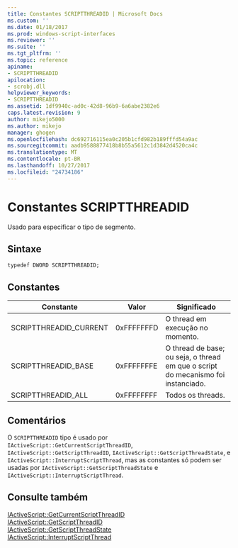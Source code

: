 ```yaml
---
title: Constantes SCRIPTTHREADID | Microsoft Docs
ms.custom: ''
ms.date: 01/18/2017
ms.prod: windows-script-interfaces
ms.reviewer: ''
ms.suite: ''
ms.tgt_pltfrm: ''
ms.topic: reference
apiname:
- SCRIPTTHREADID
apilocation:
- scrobj.dll
helpviewer_keywords:
- SCRIPTTHREADID
ms.assetid: 1df9940c-ad0c-42d8-96b9-6a6abe2382e6
caps.latest.revision: 9
author: mikejo5000
ms.author: mikejo
manager: ghogen
ms.openlocfilehash: dc692716115ea0c205b1cfd982b189fffd54a9ac
ms.sourcegitcommit: aadb9588877418b8b55a5612c1d3842d4520ca4c
ms.translationtype: MT
ms.contentlocale: pt-BR
ms.lasthandoff: 10/27/2017
ms.locfileid: "24734186"
---
```

# <a name="scriptthreadid-constants"></a>Constantes SCRIPTTHREADID
Usado para especificar o tipo de segmento.  
  
## <a name="syntax"></a>Sintaxe  
  
```  
typedef DWORD SCRIPTTHREADID;  
```  
  
## <a name="constants"></a>Constantes  
  
|Constante|Valor|Significado|  
|--------------|-----------|-------------|  
|SCRIPTTHREADID_CURRENT|0xFFFFFFFD|O thread em execução no momento.|  
|SCRIPTTHREADID_BASE|0xFFFFFFFE|O thread de base; ou seja, o thread em que o script do mecanismo foi instanciado.|  
|SCRIPTTHREADID_ALL|0xFFFFFFFF|Todos os threads.|  
  
## <a name="remarks"></a>Comentários  
 O `SCRIPTTHREADID` tipo é usado por `IActiveScript::GetCurrentScriptThreadID`, `IActiveScript::GetScriptThreadID`, `IActiveScript::GetScriptThreadState`, e `IActiveScript::InterruptScriptThread`, mas as constantes só podem ser usadas por `IActiveScript::GetScriptThreadState` e `IActiveScript::InterruptScriptThread`.  
  
## <a name="see-also"></a>Consulte também  
 [IActiveScript::GetCurrentScriptThreadID](../../winscript/reference/iactivescript-getcurrentscriptthreadid.md)   
 [IActiveScript::GetScriptThreadID](../../winscript/reference/iactivescript-getscriptthreadid.md)   
 [IActiveScript::GetScriptThreadState](../../winscript/reference/iactivescript-getscriptthreadstate.md)   
 [IActiveScript::InterruptScriptThread](../../winscript/reference/iactivescript-interruptscriptthread.md)